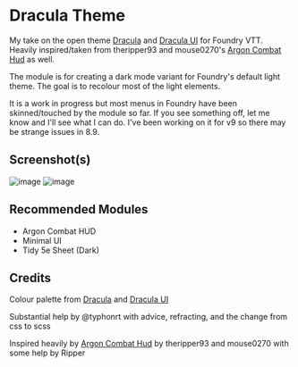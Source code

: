 # Dracula Theme
My take on the open theme [Dracula](https://draculatheme.com) and [Dracula UI](https://draculatheme.com/ui) for Foundry VTT. Heavily inspired/taken from theripper93 and mouse0270's [Argon Combat Hud](https://github.com/theripper93/enhancedcombathud/) as well. 

The module is for creating a dark mode variant for Foundry's default light theme. The goal is to recolour most of the light elements.

It is a work in progress but most menus in Foundry have been skinned/touched by the module so far. If you see something off, let me know and I'll see what I can do. I've been working on it for v9 so there may be strange issues in 8.9. 

## Screenshot(s)
![image](https://user-images.githubusercontent.com/95392008/146494899-82185ed3-31cc-465f-aa91-525235fb5fa4.png)
![image](https://user-images.githubusercontent.com/95392008/146494983-24836e68-30d8-41e6-ab0e-efb0223f54dd.png)

## Recommended Modules
- Argon Combat HUD
- Minimal UI
- Tidy 5e Sheet (Dark)

## Credits
Colour palette from [Dracula](https://draculatheme.com) and [Dracula UI](https://draculatheme.com/ui)

Substantial help by @typhonrt with advice, refracting, and the change from css to scss

Inspired heavily by [Argon Combat Hud](https://github.com/theripper93/enhancedcombathud/) by theripper93 and mouse0270 with some help by Ripper
